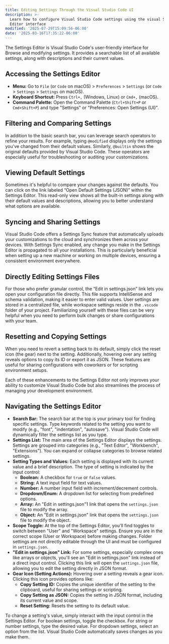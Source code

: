 ```yaml
---
title: Editing Settings Through the Visual Studio Code UI
description: >-
  Learn how to configure Visual Studio Code settings using the visual Settings
  Editor interface
modified: '2025-07-29T15:09:56-06:00'
date: '2025-03-16T17:35:22-06:00'
---
```


The Settings Editor is Visual Studio Code's user-friendly interface for Browse and modifying settings. It provides a searchable list of all available settings, along with descriptions and their current values.

## Accessing the Settings Editor

- **Menu:** Go to `File` (or `Code` on macOS) > `Preferences` > `Settings` (or `Code` > `Settings` > `Settings` on macOS).
- **Keyboard Shortcut:** Press `Ctrl+,` (Windows, Linux) or `Cmd+,` (macOS).
- **Command Palette:** Open the Command Palette (`Ctrl+Shift+P` or `Cmd+Shift+P`) and type "Settings" or "Preferences: Open Settings (UI)".

## Filtering and Comparing Settings

In addition to the basic search bar, you can leverage search operators to refine your results. For example, typing `@modified` displays only the settings you've changed from their default values. Similarly, `@builtin` shows the original defaults provided by Visual Studio Code. These operators are especially useful for troubleshooting or auditing your customizations.

## Viewing Default Settings

Sometimes it's helpful to compare your changes against the defaults. You can click on the link labeled “Open Default Settings (JSON)” within the Settings Editor. This read-only view shows all the built-in settings along with their default values and descriptions, allowing you to better understand what options are available.

## Syncing and Sharing Settings

Visual Studio Code offers a Settings Sync feature that automatically uploads your customizations to the cloud and synchronizes them across your devices. With Settings Sync enabled, any change you make in the Settings Editor is propagated to all your installations. This is particularly beneficial when setting up a new machine or working on multiple devices, ensuring a consistent environment everywhere.

## Directly Editing Settings Files

For those who prefer granular control, the “Edit in settings.json” link lets you open your configuration file directly. This file supports IntelliSense and schema validation, making it easier to enter valid values. User settings are stored in a centralized file, while workspace settings reside in the `.vscode` folder of your project. Familiarizing yourself with these files can be very helpful when you need to perform bulk changes or share configurations with your team.

## Resetting and Copying Settings

When you need to revert a setting back to its default, simply click the reset icon (the gear) next to the setting. Additionally, hovering over any setting reveals options to copy its ID or export it as JSON. These features are useful for sharing configurations with coworkers or for scripting environment setups.

Each of these enhancements to the Settings Editor not only improves your ability to customize Visual Studio Code but also streamlines the process of managing your development environment.

## Navigating the Settings Editor

- **Search Bar:** The search bar at the top is your primary tool for finding specific settings. Type keywords related to the setting you want to modify (e.g., "font", "indentation", "autosave"). Visual Studio Code will dynamically filter the settings list as you type.
- **Settings List:** The main area of the Settings Editor displays the settings. Settings are grouped into categories (e.g., "Text Editor", "Workbench", "Extensions"). You can expand or collapse categories to browse related settings.
- **Setting Types and Values:** Each setting is displayed with its current value and a brief description. The type of setting is indicated by the input control:
  - **Boolean:** A checkbox for `true` or `false` values.
  - **String:** A text input field for text values.
  - **Number:** A number input field with increment/decrement controls.
  - **Dropdown/Enum:** A dropdown list for selecting from predefined options.
  - **Array:** An "Edit in settings.json"1 link that opens the `settings.json` file to modify the array.
  - **Object:** An "Edit in settings.json" link that opens the `settings.json` file to modify the object.
- **Scope Toggle:** At the top of the Settings Editor, you'll find toggles to switch between "User" and "Workspace" settings. Ensure you are in the correct scope (User or Workspace) before making changes. Folder settings are not directly editable through the UI and must be configured in `settings.json`.
- **"Edit in settings.json" Link:** For some settings, especially complex ones like arrays or objects, you'll see an "Edit in settings.json" link instead of a direct input control. Clicking this link will open the `settings.json` file, allowing you to edit the setting directly in JSON format.
- **Gear Icon (Setting Actions):** Hovering over a setting reveals a gear icon. Clicking this icon provides options like:
  - **Copy Setting ID:** Copies the unique identifier of the setting to the clipboard, useful for sharing settings or scripting.
  - **Copy Setting as JSON:** Copies the setting in JSON format, including its current value and scope.
  - **Reset Setting:** Resets the setting to its default value.

To change a setting's value, simply interact with the input control in the Settings Editor. For boolean settings, toggle the checkbox. For string or number settings, type the desired value. For dropdown settings, select an option from the list. Visual Studio Code automatically saves changes as you make them.
